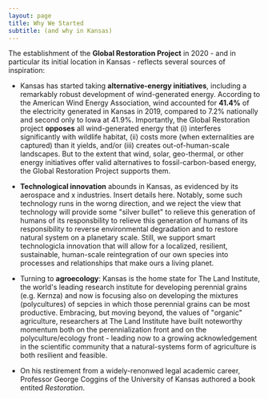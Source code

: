 ```yaml
---
layout: page
title: Why We Started
subtitle: (and why in Kansas)
---
```



The establishment of the **Global Restoration Project** in 2020 - and in particular its initial location in Kansas - reflects several sources of inspiration: 
* Kansas has started taking **alternative-energy initiatives**, including a remarkably robust development of wind-generated energy.  According to the American Wind Energy Association, wind accounted for **41.4%** of the electricity generated in Kansas in 2019, compared to 7.2% nationally and second only to Iowa at 41.9%.  Importantly, the Global Restoration project **opposes** all wind-generated energy that (i) interferes significantly with wildlife habitat, (ii) costs more (when externalities are captured) than it yields, and/or (iii) creates out-of-human-scale landscapes.  But to the extent that wind, solar, geo-thermal, or other energy initiatives offer valid alternatives to fossil-carbon-based energy, the Global Restoration Project supports them.  

* **Technological innovation** abounds in Kansas, as evidenced by its aerospace and x industries.  Insert details here.  Notably, some such technology runs in the worng direction, and we reject the view that technology will provide some "silver bullet" to relieve this generation of humans of its responsbility to relieve this generation of humans of its responsibility to reverse environmental degradation and to restore natural system on a planetary scale.  Still, we support smart technologicla innovation that will allow for a localized, resilient, sustainable, human-scale reintegration of our own species into processes and relationships that make ours a living planet. 

* Turning to **agroecology**:  Kansas is the home state for The Land Institute, the world's leading research institute for developing perennial grains (e.g. Kernza) and now is focusing also on developing the mixtures (polycultures) of sepcies in which those perennial grains can be most productive.  Embracing, but moving beyond, the values of "organic" agriculture, researchers at The Land Institute have built noteworthy momentum both on the perennialization front and on the polyculture/ecology front - leading now to a growing acknowledgement in the scientific community that a natural-systems form of agriculture is both resilient and feasible. 

* On his restirement from a widely-renonwed legal academic career, Professor George Coggins of the University of Kansas authored a book entited *Restoration*. 
